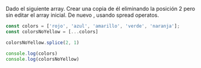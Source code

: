 Dado el siguiente array. Crear una copia de él eliminando la posición 2 pero sin editar el array inicial. De nuevo
, usando spread operatos.

```js
const colors = ['rojo', 'azul', 'amarillo', 'verde', 'naranja']; 
const colorsNoYellow = [...colors]

colorsNoYellow.splice(2, 1)

console.log(colors)
console.log(colorsNoYellow)
```
